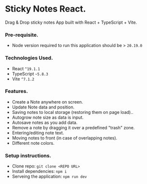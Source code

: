# Sticky Notes React.

Drag & Drop sticky notes App built with React + TypeScript + Vite.

### Pre-requisite.

-  Node version required to run this application should be > `20.19.0`

### Technologies Used.

-   React `^19.1.1`
-   TypeScript `~5.8.3`
-   Vite `^7.1.2`

### Features.

-   Create a Note anywhere on screen.
-   Update Note data and position.
-   Saving notes to local storage (restoring them on page load)..
-   Autogrow note size as data is input.
-   Autosave notes as you add data.
-   Remove a note by dragging it over a predefined "trash" zone.
-   Entering/editing note text.
-   Moving notes to front (in case of overlapping notes).
-   Different note colors.

### Setup instructions.

-   Clone repo: `git clone <REPO URL>`
-   Install dependencies: `npm i`
-   Serveing the application: `npm run dev`